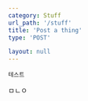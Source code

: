 ```yaml
---
category: Stuff
url_path: '/stuff'
title: 'Post a thing'
type: 'POST'

layout: null
---
```


```
테스트

```

ㅁㄴㅇ